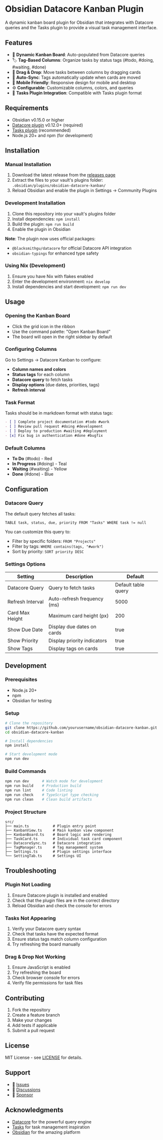 # Obsidian Datacore Kanban Plugin

A dynamic kanban board plugin for Obsidian that integrates with Datacore queries and the Tasks plugin to provide a visual task management interface.

## Features

- 🎯 **Dynamic Kanban Board**: Auto-populated from Datacore queries
- 🏷️ **Tag-Based Columns**: Organize tasks by status tags (#todo, #doing, #waiting, #done)
- 🎨 **Drag & Drop**: Move tasks between columns by dragging cards
- 🔄 **Auto-Sync**: Tags automatically update when cards are moved
- 📱 **Mobile Friendly**: Responsive design for mobile and desktop
- ⚙️ **Configurable**: Customizable columns, colors, and queries
- 🔗 **Tasks Plugin Integration**: Compatible with Tasks plugin format

## Requirements

- Obsidian v0.15.0 or higher
- [Datacore plugin](https://github.com/blacksmithgu/datacore) v0.12.0+ (required)
- [Tasks plugin](https://github.com/obsidian-tasks-group/obsidian-tasks) (recommended)
- Node.js 20+ and npm (for development)

## Installation

### Manual Installation

1. Download the latest release from the [releases page](https://github.com/yourusername/obsidian-datacore-kanban/releases)
2. Extract the files to your vault's plugins folder: `.obsidian/plugins/obsidian-datacore-kanban/`
3. Reload Obsidian and enable the plugin in Settings → Community Plugins

### Development Installation

1. Clone this repository into your vault's plugins folder
2. Install dependencies: `npm install`
3. Build the plugin: `npm run build`
4. Enable the plugin in Obsidian

**Note**: The plugin now uses official packages:
- `@blacksmithgu/datacore` for official Datacore API integration
- `obsidian-typings` for enhanced type safety

### Using Nix (Development)

1. Ensure you have Nix with flakes enabled
2. Enter the development environment: `nix develop`
3. Install dependencies and start development: `npm run dev`

## Usage

### Opening the Kanban Board

- Click the grid icon in the ribbon
- Use the command palette: "Open Kanban Board"
- The board will open in the right sidebar by default

### Configuring Columns

Go to Settings → Datacore Kanban to configure:

- **Column names and colors**
- **Status tags** for each column
- **Datacore query** to fetch tasks
- **Display options** (due dates, priorities, tags)
- **Refresh interval**

### Task Format

Tasks should be in markdown format with status tags:

```markdown
- [ ] Complete project documentation #todo #work
- [ ] Review pull request #doing #development  
- [ ] Deploy to production #waiting #deployment
- [x] Fix bug in authentication #done #bugfix
```

### Default Columns

- **To Do** (#todo) - Red
- **In Progress** (#doing) - Teal  
- **Waiting** (#waiting) - Yellow
- **Done** (#done) - Blue

## Configuration

### Datacore Query

The default query fetches all tasks:

```datacore
TABLE task, status, due, priority FROM "Tasks" WHERE task != null
```

You can customize this query to:
- Filter by specific folders: `FROM "Projects"`
- Filter by tags: `WHERE contains(tags, "#work")`
- Sort by priority: `SORT priority DESC`

### Settings Options

| Setting | Description | Default |
|---------|-------------|---------|
| Datacore Query | Query to fetch tasks | Default table query |
| Refresh Interval | Auto-refresh frequency (ms) | 5000 |
| Card Max Height | Maximum card height (px) | 200 |
| Show Due Date | Display due dates on cards | true |
| Show Priority | Display priority indicators | true |
| Show Tags | Display tags on cards | true |

## Development

### Prerequisites

- Node.js 20+
- npm
- Obsidian for testing

### Setup

```bash
# Clone the repository
git clone https://github.com/yourusername/obsidian-datacore-kanban.git
cd obsidian-datacore-kanban

# Install dependencies
npm install

# Start development mode
npm run dev
```

### Build Commands

```bash
npm run dev      # Watch mode for development
npm run build    # Production build
npm run lint     # Code linting
npm run check    # TypeScript type checking
npm run clean    # Clean build artifacts
```

### Project Structure

```
src/
├── main.ts           # Plugin entry point
├── KanbanView.ts     # Main kanban view component
├── KanbanBoard.ts    # Board logic and rendering
├── TaskCard.ts       # Individual task card component
├── DatacoreSync.ts   # Datacore integration
├── TagManager.ts     # Tag management system
├── Settings.ts       # Plugin settings interface
└── SettingTab.ts     # Settings UI
```

## Troubleshooting

### Plugin Not Loading

1. Ensure Datacore plugin is installed and enabled
2. Check that the plugin files are in the correct directory
3. Reload Obsidian and check the console for errors

### Tasks Not Appearing

1. Verify your Datacore query syntax
2. Check that tasks have the expected format
3. Ensure status tags match column configuration
4. Try refreshing the board manually

### Drag & Drop Not Working

1. Ensure JavaScript is enabled
2. Try refreshing the board
3. Check browser console for errors
4. Verify file permissions for task files

## Contributing

1. Fork the repository
2. Create a feature branch
3. Make your changes
4. Add tests if applicable
5. Submit a pull request

## License

MIT License - see [LICENSE](LICENSE) for details.

## Support

- 📝 [Issues](https://github.com/yourusername/obsidian-datacore-kanban/issues)
- 💬 [Discussions](https://github.com/yourusername/obsidian-datacore-kanban/discussions)
- 💖 [Sponsor](https://github.com/sponsors/yourusername)

## Acknowledgments

- [Datacore](https://github.com/blacksmithgu/datacore) for the powerful query engine
- [Tasks](https://github.com/obsidian-tasks-group/obsidian-tasks) for task management inspiration
- [Obsidian](https://obsidian.md) for the amazing platform